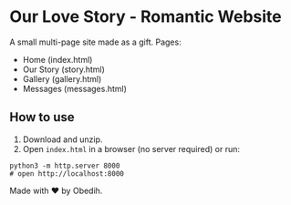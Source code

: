 # Our Love Story - Romantic Website

A small multi-page site made as a gift. Pages:
- Home (index.html)
- Our Story (story.html)
- Gallery (gallery.html)
- Messages (messages.html)

## How to use
1. Download and unzip.
2. Open `index.html` in a browser (no server required) or run:
```
python3 -m http.server 8000
# open http://localhost:8000
```

Made with ❤ by Obedih.
